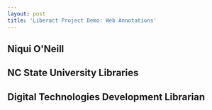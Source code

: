 ```yaml
---
layout: post
title: 'Liberact Project Demo: Web Annotations'
---
```


## Niqui O'Neill
## NC State University Libraries
## Digital Technologies Development Librarian
